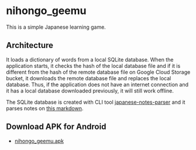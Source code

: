 # nihongo_geemu

This is a simple Japanese learning game.

## Architecture

It loads a dictionary of words from a local SQLite database. When the
application starts, it checks the hash of the local database file and if it is
different from the hash of the remote database file on Google Cloud Storage
bucket, it downloads the remote database file and replaces the local database.
Thus, if the application does not have an internet connection and it has a local
database downloaded previously, it will still work offline.

The SQLite database is created with CLI tool
[japanese-notes-parser](https://github.com/alexhokl/japanese-notes-parser) and
it parses notes on [this
markdown](https://github.com/alexhokl/notes/blob/master/spoken_languages/japanese/vocabulary.md).

## Download APK for Android

- [nihongo_geemu.apk](https://storage.googleapis.com/alexhokl_public/nihongo_geemu--release.apk)
